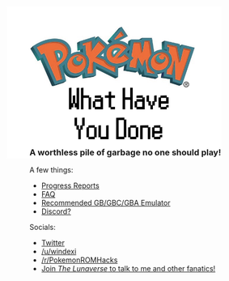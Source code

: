 ## Windexi presents...

<a name="top" href="http://github.com/Windexi/pwhyd/"><img align="middle" style="margin: -45px;" src="https://github.com/Windexi/pwhyd/blob/master/pwhyd.png?raw=true"></a>


### A worthless pile of garbage no one should play!

A few things:
- [Progress Reports](https://github.com/Windexi/pwhyd/blob/master/UPDATES.md)
- [FAQ](https://github.com/Windexi/pwhyd/blob/master/FAQ.md)
- [Recommended GB/GBC/GBA Emulator](https://mgba.io/)
- [Discord?](https://github.com/Windexi/pwhyd/blob/master/DISCORD.md)

Socials:
- [Twitter](http://twitter.com/windexi)
- [/u/windexi](http://reddit.com/u/windexi)
- [/r/PokemonROMHacks](http://reddit.com/r/pokemonROMhacks)
- [Join _The Lunaverse_ to talk to me and other fanatics!](https://discord.gg/fMJUcQr)
